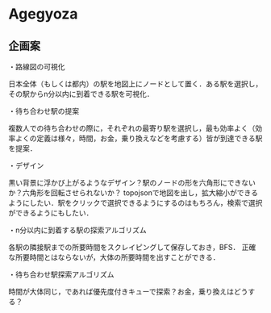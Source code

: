 # Agegyoza
## 企画案
・路線図の可視化

日本全体（もしくは都内）の駅を地図上にノードとして置く．ある駅を選択し，その駅からn分以内に到着できる駅を可視化．

・待ち合わせ駅の提案

複数人での待ち合わせの際に，それぞれの最寄り駅を選択し，最も効率よく（効率よくの定義は様々，時間，お金，乗り換えなどを考慮する）皆が到達できる駅を提案．

・デザイン

黒い背景に浮かび上がるようなデザイン？駅のノードの形を六角形にできないか？六角形を回転させられないか？
topojsonで地図を出し，拡大縮小ができるようにしたい．駅をクリックで選択できるようにするのはもちろん，検索で選択ができるようにもしたい．

・n分以内に到着する駅の探索アルゴリズム

各駅の隣接駅までの所要時間をスクレイピングして保存しておき，BFS．
正確な所要時間とはならないが，大体の所要時間を出すことができる．

・待ち合わせ駅探索アルゴリズム

時間が大体同じ，であれば優先度付きキューで探索？お金，乗り換えはどうする？

